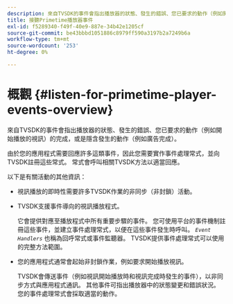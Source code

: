 ```yaml
---
description: 來自TVSDK的事件會指出播放器的狀態、發生的錯誤、您已要求的動作（例如開始播放的視訊）的完成，或是隱含發生的動作（例如廣告完成）。
title: 接聽Primetime播放器事件
exl-id: f5289340-f49f-40e9-887e-34b42e1205cf
source-git-commit: be43bbbd1051886c8979ff590a3197b2a7249b6a
workflow-type: tm+mt
source-wordcount: '253'
ht-degree: 0%

---
```


# 概觀 {#listen-for-primetime-player-events-overview}

來自TVSDK的事件會指出播放器的狀態、發生的錯誤、您已要求的動作（例如開始播放的視訊）的完成，或是隱含發生的動作（例如廣告完成）。

由於您的應用程式需要回應許多這類事件，因此您需要實作事件處理常式，並向TVSDK註冊這些常式。 常式會呼叫相關TVSDK方法以適當回應。

以下是有關活動的其他資訊：

* 視訊播放的即時性需要許多TVSDK作業的非同步（非封鎖）活動。
* TVSDK支援事件導向的視訊播放程式。

   它會提供對應至播放程式中所有重要步驟的事件。 您可使用平台的事件機制註冊這些事件，並建立事件處理常式，以便在這些事件發生時呼叫。 *`Event Handlers`* 也稱為回呼常式或事件監聽器。 TVSDK提供事件處理常式可以使用的完整方法範圍。
* 您的應用程式通常會起始非封鎖作業，例如要求開始播放視訊。

   TVSDK會傳送事件（例如視訊開始播放時和視訊完成時發生的事件），以非同步方式與應用程式通訊。 其他事件可指出播放器中的狀態變更和錯誤狀況。 您的事件處理常式會採取適當的動作。
